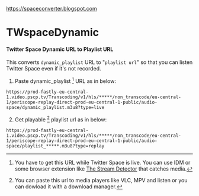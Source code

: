 https://spaceconverter.blogspot.com

# TWspaceDynamic
#### Twitter Space Dynamic URL to Playlist URL

This converts `dynamic_playlist` URL to "`playlist url`" so that you can listen Twitter Space even if it's not recorded.

1. Paste dynamic_playlist [^1] URL as in below:

`https://prod-fastly-eu-central-1.video.pscp.tv/Transcoding/v1/hls/*****/non_transcode/eu-central-1/periscope-replay-direct-prod-eu-central-1-public/audio-space/dynamic_playlist.m3u8?type=live`

2. Get playable [^2] playlist url as in below:

`https://prod-fastly-eu-central-1.video.pscp.tv/Transcoding/v1/hls/*****/non_transcode/eu-central-1/periscope-replay-direct-prod-eu-central-1-public/audio-space/playlist_*****.m3u8?type=replay`

[^1]: You have to get this URL while Twitter Space is live. You can use IDM or some browser extension like [The Stream Detector](https://addons.mozilla.org/en-US/firefox/addon/hls-stream-detector/) that catches media.
[^2]: You can paste this url to media players like VLC, MPV and listen or you can dowload it with a download manager.
